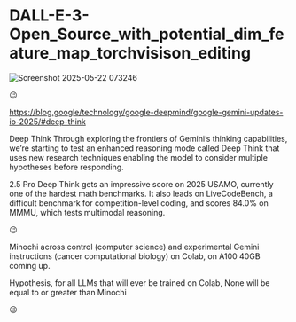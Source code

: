 # DALL-E-3-Open_Source_with_potential_dim_feature_map_torchvisison_editing

![Screenshot 2025-05-22 073246](https://github.com/user-attachments/assets/c5f4e065-d3dd-4f3f-a42a-77dd4865b706)

😉

https://blog.google/technology/google-deepmind/google-gemini-updates-io-2025/#deep-think

Deep Think
Through exploring the frontiers of Gemini’s thinking capabilities, we’re starting to test an enhanced reasoning mode called Deep Think that uses new research techniques enabling the model to consider multiple hypotheses before responding.

2.5 Pro Deep Think gets an impressive score on 2025 USAMO, currently one of the hardest math benchmarks. It also leads on LiveCodeBench, a difficult benchmark for competition-level coding, and scores 84.0% on MMMU, which tests multimodal reasoning.

😉

Minochi across control (computer science) and experimental Gemini instructions (cancer computational biology) on Colab, on A100 40GB coming up.

Hypothesis, for all LLMs that will ever be trained on Colab, None will be equal to or greater than Minochi

😉
